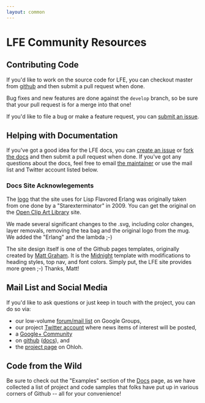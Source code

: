 ```yaml
---
layout: common
---
```


# LFE Community Resources

## Contributing Code

If you'd like to work on the source code for LFE, you can checkout master from
<a href="https://github.com/rvirding/lfe">github</a> and then submit a pull
request when done.

Bug fixes and new features are done against the ```develop``` branch, so be
sure that your pull request is for a merge into that one!

If you'd like to file a bug or make a feature request, you can
<a href="https://github.com/rvirding/lfe/issues">submit an issue</a>.

## Helping with Documentation

If you've got a good idea for the LFE docs, you can <a
href="https://github.com/lfe/lfe.github.com/issues">create an issue</a> or
<a href="https://github.com/lfe/lfe.github.com">fork the docs</a> and then
submit a pull request when done. If you've got any questions about the docs,
feel free to email <a href="mailto:oubiwann@cogitat.io">the maintainer</a> or
use the mail list and Twitter account listed below.

### Docs Site Acknowlegements

The <a href="https://github.com/lfe/lfe.github.com/blob/master/images/logos/LispFlavoredErlang-large.png?raw=true">logo</a>
that the site uses for Lisp Flavored Erlang was originally taken from
one done by a "Starexterminator" in 2009. You can get the original on the
<a href="http://openclipart.org/detail/25974/green-mug-of-tea-by-anonymous-25974">Open
Clip Art Library</a> site.

We made several significant changes to the .svg, including color changes, layer
removals, removing the tea bag and the original logo from the mug. We added the
"Erlang" and the lambda ;-)

The site design itself is one of the Github pages templates, originally created
by <a href="https://twitter.com/michigangraham">Matt Graham</a>. It is the
<a href="http://mattgraham.github.io/Midnight/">Midnight</a> template with
modifications to heading styles, top nav, and font colors. Simply put, the LFE
site provides more green ;-) Thanks, Matt!

## Mail List and Social Media

If you'd like to ask questions or just keep in touch with the project, you can
do so via:

* our low-volume
  <a href="http://groups.google.com/group/lisp-flavoured-erlang">forum/mail list</a>
  on Google Groups,
* our project <a href="https://twitter.com/ErlangLisp">Twitter account</a>
  where news items of interest will be posted,
* a <a href="https://plus.google.com/u/1/communities/103919485468949397234">Google+
  Community</a>
* on <a href="https://github.com/rvirding/lfe">github</a>
  (<a href="https://github.com/lfe/lfe.github.com">docs</a>), and
* the <a href="https://www.ohloh.net/p/lfe">project page</a> on Ohloh.

## Code from the Wild

Be sure to check out the "Examples" section of the
<a href="/docs.html">Docs</a> page, as we have collected a list of project and
code samples that folks have put up in various corners of Github -- all for
your convenience!
